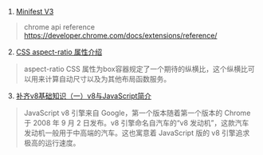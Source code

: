1. [Minifest V3](https://developer.chrome.com/docs/extensions/mv3/intro/platform-vision/)
> chrome api reference https://developer.chrome.com/docs/extensions/reference/

2. [CSS aspect-ratio 属性介绍](https://web.dev/aspect-ratio/) 

> aspect-ratio  CSS 属性为box容器规定了一个期待的纵横比，这个纵横比可以用来计算自动尺寸以及为其他布局函数服务。

3. [补齐v8基础知识（一）v8与JavaScript简介](https://mp.weixin.qq.com/s/XB3n7aGz6ntPRJwwaDSRMw)

> JavaScript v8 引擎来自 Google，第一个版本随着第一个版本的 Chrome 于 2008 年 9 月 2 日发布。v8 引擎命名自汽车的“v8 发动机”，这款汽车发动机一般用于中高端的汽车。这也寓意着 JavaScript 版的 v8 引擎追求极高的运行速度。